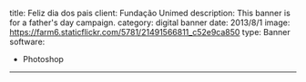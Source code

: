title: Feliz dia dos pais
client: Fundação Unimed
description: This banner is for a father's day campaign.
category: digital banner
date: 2013/8/1
image: https://farm6.staticflickr.com/5781/21491566811_c52e9ca850
type: Banner
software:
- Photoshop
---
